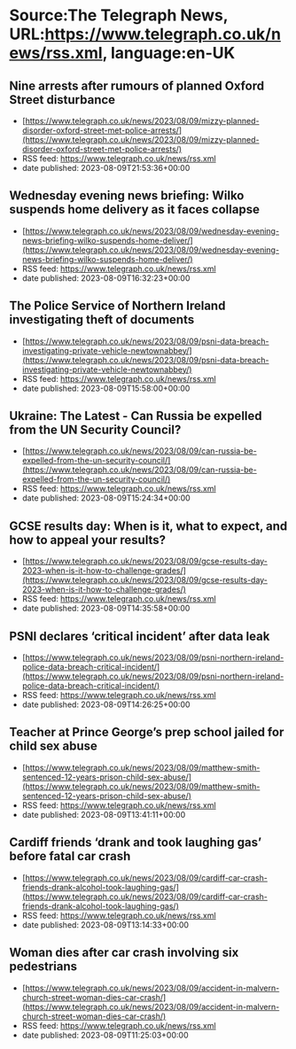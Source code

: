 # Source:The Telegraph News, URL:https://www.telegraph.co.uk/news/rss.xml, language:en-UK

## Nine arrests after rumours of planned Oxford Street disturbance
 - [https://www.telegraph.co.uk/news/2023/08/09/mizzy-planned-disorder-oxford-street-met-police-arrests/](https://www.telegraph.co.uk/news/2023/08/09/mizzy-planned-disorder-oxford-street-met-police-arrests/)
 - RSS feed: https://www.telegraph.co.uk/news/rss.xml
 - date published: 2023-08-09T21:53:36+00:00



## Wednesday evening news briefing: Wilko suspends home delivery as it faces collapse
 - [https://www.telegraph.co.uk/news/2023/08/09/wednesday-evening-news-briefing-wilko-suspends-home-deliver/](https://www.telegraph.co.uk/news/2023/08/09/wednesday-evening-news-briefing-wilko-suspends-home-deliver/)
 - RSS feed: https://www.telegraph.co.uk/news/rss.xml
 - date published: 2023-08-09T16:32:23+00:00



## The Police Service of Northern Ireland investigating theft of documents
 - [https://www.telegraph.co.uk/news/2023/08/09/psni-data-breach-investigating-private-vehicle-newtownabbey/](https://www.telegraph.co.uk/news/2023/08/09/psni-data-breach-investigating-private-vehicle-newtownabbey/)
 - RSS feed: https://www.telegraph.co.uk/news/rss.xml
 - date published: 2023-08-09T15:58:00+00:00



## Ukraine: The Latest - Can Russia be expelled from the UN Security Council?
 - [https://www.telegraph.co.uk/news/2023/08/09/can-russia-be-expelled-from-the-un-security-council/](https://www.telegraph.co.uk/news/2023/08/09/can-russia-be-expelled-from-the-un-security-council/)
 - RSS feed: https://www.telegraph.co.uk/news/rss.xml
 - date published: 2023-08-09T15:24:34+00:00



## GCSE results day: When is it, what to expect, and how to appeal your results?
 - [https://www.telegraph.co.uk/news/2023/08/09/gcse-results-day-2023-when-is-it-how-to-challenge-grades/](https://www.telegraph.co.uk/news/2023/08/09/gcse-results-day-2023-when-is-it-how-to-challenge-grades/)
 - RSS feed: https://www.telegraph.co.uk/news/rss.xml
 - date published: 2023-08-09T14:35:58+00:00



## PSNI declares ‘critical incident’ after data leak
 - [https://www.telegraph.co.uk/news/2023/08/09/psni-northern-ireland-police-data-breach-critical-incident/](https://www.telegraph.co.uk/news/2023/08/09/psni-northern-ireland-police-data-breach-critical-incident/)
 - RSS feed: https://www.telegraph.co.uk/news/rss.xml
 - date published: 2023-08-09T14:26:25+00:00



## Teacher at Prince George’s prep school jailed for child sex abuse
 - [https://www.telegraph.co.uk/news/2023/08/09/matthew-smith-sentenced-12-years-prison-child-sex-abuse/](https://www.telegraph.co.uk/news/2023/08/09/matthew-smith-sentenced-12-years-prison-child-sex-abuse/)
 - RSS feed: https://www.telegraph.co.uk/news/rss.xml
 - date published: 2023-08-09T13:41:11+00:00



## Cardiff friends ‘drank and took laughing gas’ before fatal car crash
 - [https://www.telegraph.co.uk/news/2023/08/09/cardiff-car-crash-friends-drank-alcohol-took-laughing-gas/](https://www.telegraph.co.uk/news/2023/08/09/cardiff-car-crash-friends-drank-alcohol-took-laughing-gas/)
 - RSS feed: https://www.telegraph.co.uk/news/rss.xml
 - date published: 2023-08-09T13:14:33+00:00



## Woman dies after car crash involving six pedestrians
 - [https://www.telegraph.co.uk/news/2023/08/09/accident-in-malvern-church-street-woman-dies-car-crash/](https://www.telegraph.co.uk/news/2023/08/09/accident-in-malvern-church-street-woman-dies-car-crash/)
 - RSS feed: https://www.telegraph.co.uk/news/rss.xml
 - date published: 2023-08-09T11:25:03+00:00



